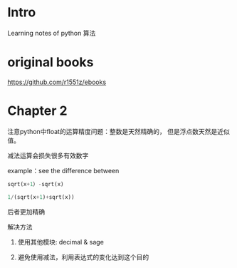 # Intro

Learning notes of python 算法

# original books

https://github.com/r1551z/ebooks

# Chapter 2
注意python中float的运算精度问题：整数是天然精确的，
但是浮点数天然是近似值。

减法运算会损失很多有效数字

example：see the difference between
```python
sqrt(x+1）-sqrt(x)

1/(sqrt(x+1)+sqrt(x))
```
后者更加精确

解决方法

1. 使用其他模块: decimal & sage

2. 避免使用减法，利用表达式的变化达到这个目的
